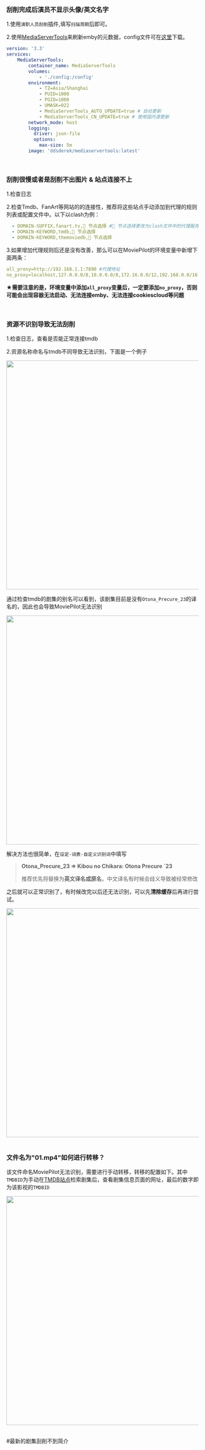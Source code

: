 ### 刮削完成后演员不显示头像/英文名字

1.使用`演职人员刮削`插件,填写`扫描周期`后即可。

2.使用[MediaServerTools](https://github.com/sleikang/MediaServerTools)来刷新emby的元数据，config文件可在[这里](https://github.com/sleikang/MediaServerTools/blob/main/config/config.yaml)下载。

```yaml
version: '3.3'
services:
    MediaServerTools:
        container_name: MediaServerTools
        volumes:
            - './config:/config'
        environment:
            - TZ=Asia/Shanghai
            - PUID=1000
            - PGID=1000
            - UMASK=022
            - MediaServerTools_AUTO_UPDATE=true # 自动更新
            - MediaServerTools_CN_UPDATE=true # 使用国内源更新
        network_mode: host
        logging:
          driver: json-file
          options:
            max-size: 5m
        image: 'ddsderek/mediaservertools:latest'

```

<br>

### 刮削很慢或者是刮削不出图片 & 站点连接不上

1.检查日志

2.检查Tmdb、FanArt等网站的的连接性，推荐将这些站点手动添加到代理的规则列表或配置文件中。以下以clash为例：
```yaml
  - DOMAIN-SUFFIX,fanart.tv,🚀 节点选择 #🚀 节点选择更改为clash文件中的代理服务器组的名称即可
  - DOMAIN-KEYWORD,tmdb,🚀 节点选择
  - DOMAIN-KEYWORD,themoviedb,🚀 节点选择  
```

3.如果增加代理规则后还是没有改善，那么可以在MoviePilot的环境变量中新增下面两条：
```yaml
all_proxy=http://192.168.1.1:7890 #代理地址
no_proxy=localhost,127.0.0.0/8,10.0.0.0/8,172.16.0.0/12,192.168.0.0/16
```

**★需要注意的是，环境变量中添加`all_proxy`变量后，一定要添加`no_proxy`，否则可能会出现容器无法启动、无法连接emby、无法连接cookiescloud等问题**

<br>

### 资源不识别导致无法刮削

1.检查日志，查看是否能正常连接tmdb

2.资源名称命名与tmdb不同导致无法识别，下面是一个例子

 <div align=center> <img src="https://github.com/Putarku/MoviePilot-Help/raw/main/img/图片1.png" width="600"> </div>

 通过检查tmdb的剧集的别名可以看到，该剧集目前是没有`Otona_Precure_23`的译名的，因此也会导致MoviePilot无法识别

 <div align=center> <img src="https://github.com/Putarku/MoviePilot-Help/raw/main/img/图片2.png" width="600"> </div>

解决方法也很简单，在`设定-词表-自定义识别词`中填写

> **Otona_Precure_23 => Kibou no Chikara: Otona Precure `23**
> 
> 推荐优先将替换为**英文译名或原名**，中文译名有时候会歧义导致被经常修改

之后就可以正常识别了，有时候改完以后还无法识别，可以先**清除缓存**后再进行尝试。

 <div align=center> <img src="https://github.com/Putarku/MoviePilot-Help/raw/main/img/图片3.png" width="600"> </div>


<br>

### 文件名为"01.mp4"如何进行转移？
该文件命名MoviePilot无法识别，需要进行手动转移，转移的配置如下。其中`TMDBID`为手动在[TMDB站点](https://www.themoviedb.org)检索剧集后，查看剧集信息页面的网址，最后的数字即为该影视的`TMDBID`
 <div align=center> <img src="https://github.com/Putarku/MoviePilot-Help/raw/main/img/图片4.png" width="600"> </div>


<br>

#最新的剧集刮削不到简介
